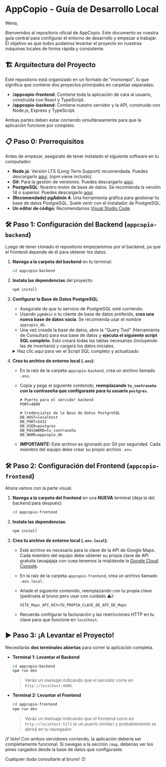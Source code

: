 # AppCopio  - Guía de Desarrollo Local
Wena,

Bienvenidos al repositorio oficial de AppCopio. Este documento es nuestra guía central para configurar el entorno de desarrollo y empezar a trabajar. El objetivo es que todos podamos levantar el proyecto en nuestras máquinas locales de forma rápida y consistente.

## 🏗️ Arquitectura del Proyecto

Este repositorio está organizado en un formato de "monorepo", lo que significa que contiene dos proyectos principales en carpetas separadas:

-   **/appcopio-frontend**: Contiene toda la aplicación de cara al usuario, construida con React y TypeScript.
-   **/appcopio-backend**: Contiene nuestro servidor y la API, construido con Node.js, Express y TypeScript.

Ambas partes deben estar corriendo simultáneamente para que la aplicación funcione por completo.

## 📋 Paso 0: Prerrequisitos

Antes de empezar, asegúrate de tener instalado el siguiente software en tu computador:

-   **Node.js**: Versión LTS (Long-Term Support) recomendada. Puedes descargarlo [aquí](https://nodejs.org/). (npm viene incluido).
-   **Git**: Para la gestión de versiones. Puedes descargarlo [aquí](https://git-scm.com/).
-   **PostgreSQL**: Nuestro motor de base de datos. Se recomienda la versión 14 o superior. Puedes descargarlo [aquí](https://www.postgresql.org/download/).
-   **(Recomendado) pgAdmin 4**: Una herramienta gráfica para gestionar tu base de datos PostgreSQL. Suele venir con el instalador de PostgreSQL.
-   **Un editor de código**: Recomendamos [Visual Studio Code](https://code.visualstudio.com/).

## 🛠️ Paso 1: Configuración del Backend (`appcopio-backend`)


Luego de tener clonado el repositorio empezaremos por el backend, ya que el frontend depende de él para obtener los datos.

1.  **Navega a la carpeta del backend** en tu terminal:
    ```bash
    cd appcopio-backend
    ```

2.  **Instala las dependencias** del proyecto:
    ```bash
    npm install
    ```

3.  **Configurar la Base de Datos PostgreSQL**:
    * Asegúrate de que tu servicio de PostgreSQL esté corriendo.
    * Usando `pgAdmin` o tu cliente de base de datos preferido, **crea una nueva base de datos vacía**. Se recomienda usar el nombre `appcopio_db`.
    * Una vez creada la base de datos, abre la "Query Tool" (Herramienta de Consultas) para esa base de datos y **ejecuta el siguiente script SQL completo**. Esto creará todas las tablas necesarias (incluyendo las de inventario) y cargará los datos iniciales.

    <details>
    <summary>Haz clic aquí para ver el Script SQL completo y actualizado</summary>

    ```sql
	-- Eliminación en orden para evitar errores de dependencia
	DROP TABLE IF EXISTS CenterInventories;
	DROP TABLE IF EXISTS Products;
	DROP TABLE IF EXISTS Incidents;
	DROP TABLE IF EXISTS InventoryLog;
	DROP TABLE IF EXISTS Users;
	DROP TABLE IF EXISTS Centers;
	DROP TABLE IF EXISTS Categories;
	DROP TABLE IF EXISTS Roles;


	-- Tabla de Roles
	CREATE TABLE Roles (
		role_id SERIAL PRIMARY KEY,
		role_name VARCHAR(50) UNIQUE NOT NULL
	);

	INSERT INTO Roles (role_name) VALUES ('Emergencias'), ('Encargado');

	-- Tabla de Categorías
	CREATE TABLE Categories (
		category_id SERIAL PRIMARY KEY,
		name VARCHAR(100) UNIQUE NOT NULL
	);

	-- Se insertan las categorías por defecto para que la aplicación las tenga desde el inicio
	INSERT INTO Categories (name) VALUES 
	('Alimentos y Bebidas'), 
	('Ropa de Cama y Abrigo'), 
	('Higiene Personal'), 
	('Mascotas'),
	('Herramientas');

	-- Tabla de Centros
	CREATE TABLE Centers (
		center_id VARCHAR(10) PRIMARY KEY,
		name VARCHAR(255) NOT NULL,
		address VARCHAR(255),
		type VARCHAR(50) NOT NULL CHECK (type IN ('Acopio', 'Albergue')),
		capacity INT DEFAULT 0,
		is_active BOOLEAN DEFAULT FALSE,
		latitude DECIMAL(9, 6),
		longitude DECIMAL(9, 6),
		fullness_percentage INT DEFAULT 0,
		operational_status VARCHAR(50) DEFAULT 'Abierto',
		public_note TEXT,
		created_at TIMESTAMP WITH TIME ZONE DEFAULT CURRENT_TIMESTAMP,
		updated_at TIMESTAMP WITH TIME ZONE DEFAULT CURRENT_TIMESTAMP
	);

	-- Centros de ejemplo
	INSERT INTO Centers (center_id, name, address, type, capacity, is_active, latitude, longitude) VALUES
	('C001', 'Gimnasio Municipal San roque', 'San roque 123', 'Albergue', 200 , false, -33.073440, -71.583330),
	('C002', 'Liceo Bicentenario Valparaíso', 'Calle Independencia 456', 'Acopio', 100, true, -33.045800, -71.619700),
	('C003', 'Sede Vecinal Cerro Cordillera', 'Pasaje Esmeralda 789', 'Acopio', 300, false, -33.039500, -71.628500);

	-- Tabla de Usuarios
	CREATE TABLE users (
		user_id SERIAL PRIMARY KEY,   
		username VARCHAR(100) UNIQUE NOT NULL,
		rut VARCHAR(20) UNIQUE,       
		password_hash VARCHAR(255) NOT NULL,    
		email VARCHAR(100) UNIQUE NOT NULL,      
		role_id INT NOT NULL REFERENCES roles(role_id),
		center_id VARCHAR(10) REFERENCES centers(center_id) ON DELETE SET NULL,
		created_at TIMESTAMPTZ NOT NULL DEFAULT CURRENT_TIMESTAMP,
		imagen_perfil TEXT,
		nombre VARCHAR(150),
		genero VARCHAR(20),
		celular VARCHAR(20),
		is_active BOOLEAN NOT NULL DEFAULT TRUE
	);



	-- Usuarios de ejemplo
	INSERT INTO users (user_id, rut, password_hash, email, role_id, center_id, nombre, username, is_active)
	VALUES
	(1,'12345678-9', 'temporal123', 'jrojas@admin.cl', 1, NULL, 'admin_jrojas', 'admin_jrojas', TRUE),
	(2,'98765432-1', 'temporal456', 'sofia@admin.cl', 1, NULL, 'admin_sofia', 'admin_sofia', TRUE);



	-- Tabla de Productos (Modificada para usar category_id)
	CREATE TABLE Products (
		item_id SERIAL PRIMARY KEY,
		name VARCHAR(255) UNIQUE NOT NULL,
		description TEXT,
		category_id INT REFERENCES Categories(category_id)
	);

	-- Productos de ejemplo actualizados para usar los IDs de la tabla Categories
	-- Asumiendo: 1='Alimentos y Bebidas', 2='Ropa de Cama y Abrigo', 3='Higiene Personal', 4='Mascotas'
	INSERT INTO Products (name, category_id) VALUES
	('Agua Embotellada 1.5L', 1),
	('Frazadas (1.5 plazas)', 2),
	('Pañales para Adultos (Talla M)', 3),
	('Pañales para Niños (Talla G)', 3),
	('Comida para Mascotas (Perro)', 4),
	('Conservas (Atún, Legumbres)', 1);

	-- Tabla de Inventario por Centro
	CREATE TABLE CenterInventories (
		center_inventory_id SERIAL PRIMARY KEY,
		center_id VARCHAR(10) NOT NULL,
		item_id INT NOT NULL,
		quantity INT NOT NULL CHECK (quantity >= 0),
		last_updated_at TIMESTAMP WITH TIME ZONE DEFAULT CURRENT_TIMESTAMP,
		FOREIGN KEY (center_id) REFERENCES Centers(center_id) ON DELETE CASCADE,
		FOREIGN KEY (item_id) REFERENCES Products(item_id) ON DELETE CASCADE,
		UNIQUE (center_id, item_id)
	);

	-- Inventario de ejemplo
	INSERT INTO CenterInventories (center_id, item_id, quantity) VALUES
	('C002', 6, 30),
	('C003', 1, 120),
	('C003', 4, 120),
	('C003', 6, 20),
	('C001', 1, 100),
	('C002', 3, 30);

	-- Tabla de Incidencias
	CREATE TABLE Incidents (
		incident_id SERIAL PRIMARY KEY,
		description TEXT NOT NULL,
		status VARCHAR(20) NOT NULL DEFAULT 'pendiente',
		urgency VARCHAR(20) NOT NULL,
		resolution_comment TEXT,
		registered_at TIMESTAMP NOT NULL DEFAULT NOW(),
		resolved_at TIMESTAMP,
		resolved_by INTEGER REFERENCES Users(user_id),
		center_id VARCHAR(10) NOT NULL REFERENCES Centers(center_id),
		assigned_to INTEGER REFERENCES Users(user_id)
	);

	-- Incidencia de ejemplo
	INSERT INTO Incidents (description, status, registered_at, center_id, assigned_to, urgency)
	VALUES ('Falta urgente de agua potable para 50 personas', 'pendiente', NOW(), 'C001', NULL, 'Media');

	-- Tabla de registro de cambios en el inventario
	CREATE TABLE InventoryLog (
		log_id SERIAL PRIMARY KEY,
		center_id VARCHAR(10) NOT NULL REFERENCES Centers(center_id),
		product_name TEXT,
		quantity INT,
		action_type TEXT CHECK (action_type IN ('add', 'edit', 'delete')),
		created_at TIMESTAMP WITH TIME ZONE DEFAULT CURRENT_TIMESTAMP
	);

	-- Confirmación
	SELECT 'Todas las tablas han sido creadas e inicializadas';
    ```
    </details>

4.  **Crea tu archivo de entorno local (`.env`)**:
    * En la raíz de la carpeta `appcopio-backend`, crea un archivo llamado `.env`.
    * Copia y pega el siguiente contenido, **reemplazando `tu_contraseña` con la contraseña que configuraste para tu usuario `postgres`**.

        ```env
        # Puerto para el servidor backend
        PORT=4000

        # Credenciales de la Base de Datos PostgreSQL
        DB_HOST=localhost
        DB_PORT=5432
        DB_USER=postgres
        DB_PASSWORD=tu_contraseña
        DB_NAME=appcopio_db
        ```
    * **IMPORTANTE:** Este archivo es ignorado por Git por seguridad. Cada miembro del equipo debe crear su propio archivo `.env`.

## 🛠️ Paso 2: Configuración del Frontend (`appcopio-frontend`)

Ahora vamos con la parte visual.

1.  **Navega a la carpeta del frontend** en una **NUEVA** terminal (deja la del backend para después):
    ```bash
    cd appcopio-frontend
    ```
2.  **Instala las dependencias**:
    ```bash
    npm install
    ```
3.  **Crea tu archivo de entorno local (`.env.local`)**:
    * Este archivo es necesario para la clave de la API de Google Maps. Cada miembro del equipo debe obtener su propia clave de API gratuita (wuajajaja con cuea tenemos la mia)desde la [Google Cloud Console](https://console.cloud.google.com/).
    * En la raíz de la carpeta `appcopio-frontend`, crea un archivo llamado `.env.local`.
    * Añade el siguiente contenido, reemplazando con tu propia clave (pedirsela al bruno pero usar con cuidado ⚠):

        ```env
        VITE_Maps_API_KEY=TU_PROPIA_CLAVE_DE_API_DE_Maps
        ```
    * Recuerda configurar la facturación y las restricciones HTTP en tu clave para que funcione en `localhost`.

## ▶️ Paso 3: ¡A Levantar el Proyecto!

Necesitarás **dos terminales abiertas** para correr la aplicación completa.

* **Terminal 1: Levantar el Backend**
    ```bash
    cd appcopio-backend
    npm run dev
    ```
    > Verás un mensaje indicando que el servidor corre en `http://localhost:4000`.

* **Terminal 2: Levantar el Frontend**
    ```bash
    cd appcopio-frontend
    npm run dev
    ```
    > Verás un mensaje indicando que el frontend corre en `http://localhost:5173` (o un puerto similar) y probablemente se abrirá en tu navegador.

¡Y listo! Con ambos servidores corriendo, la aplicación debería ser completamente funcional. Si navegas a la sección `/map`, deberías ver los pines cargados desde la base de datos que configuraste.

Cualquier duda consultarle al bruno! :D
